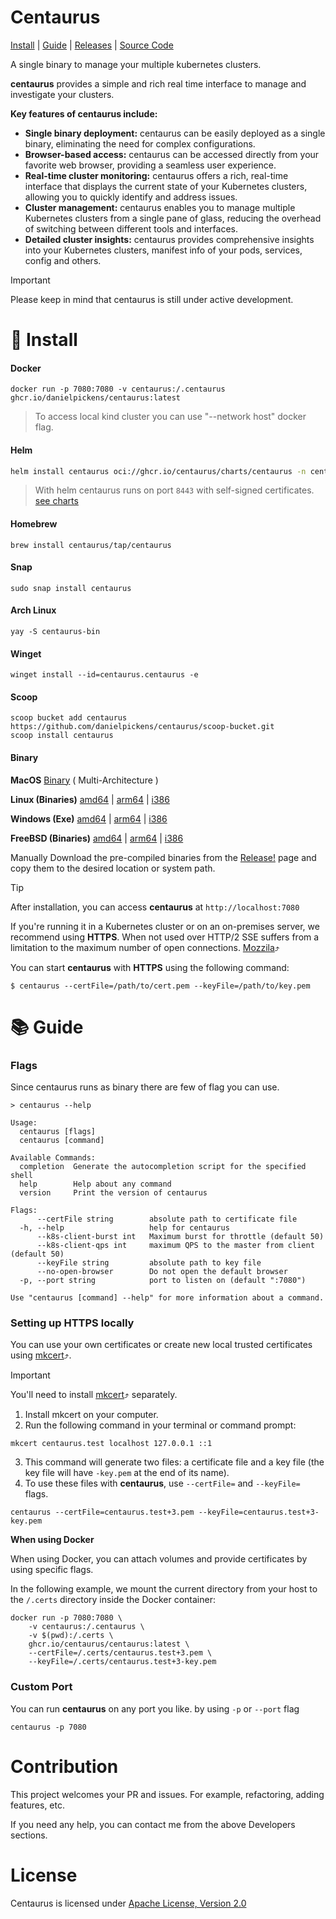 # Centaurus

[Install](https://github.com/centaurus/centaurus?tab=readme-ov-file#battery-install)
| [Guide](https://github.com/centaurus/centaurus?tab=readme-ov-file#books-guide)
| [Releases](https://github.com/danielpickens/centaurusreleases)
| [Source Code](https://github.com/centaurus/centaurus)

A single binary to manage your multiple kubernetes clusters.

**centaurus** provides a simple and rich real time interface to manage and investigate your clusters.


**Key features of centaurus include:**

* **Single binary deployment:** centaurus can be easily deployed as a single binary, eliminating the need for complex configurations.
* **Browser-based access:** centaurus can be accessed directly from your favorite web browser, providing a seamless user experience.
* **Real-time cluster monitoring:** centaurus offers a rich, real-time interface that displays the current state of your Kubernetes clusters, allowing you to quickly identify and address issues.
* **Cluster management:** centaurus enables you to manage multiple Kubernetes clusters from a single pane of glass, reducing the overhead of switching between different tools and interfaces.
* **Detailed cluster insights:** centaurus provides comprehensive insights into your Kubernetes clusters, manifest info of your pods, services, config and others.


> [!Important]
> Please keep in mind that centaurus is still under active development.

# :battery: Install

#### Docker

```shell
docker run -p 7080:7080 -v centaurus:/.centaurus ghcr.io/danielpickens/centaurus:latest
```

> To access local kind cluster you can use "--network host" docker flag.

#### Helm

```bash
helm install centaurus oci://ghcr.io/centaurus/charts/centaurus -n centaurus-system --create-namespace
```

> With helm centaurus runs on port `8443` with self-signed certificates. [see charts](https://github.com/danielpickens/centaurustree/main/charts/centaurus)

#### Homebrew

```shell
brew install centaurus/tap/centaurus
```

#### Snap

```shell
sudo snap install centaurus
```

#### Arch Linux

```shell
yay -S centaurus-bin
```

#### Winget 

```shell
winget install --id=centaurus.centaurus -e
```

#### Scoop

```shell
scoop bucket add centaurus https://github.com/danielpickens/centaurus/scoop-bucket.git
scoop install centaurus
```

#### Binary

**MacOS**
[Binary](https://github.com/danielpickens/centaurusreleases/latest/download/centaurus_Darwin_all.tar.gz) ( Multi-Architecture )

**Linux (Binaries)**
[amd64](https://github.com/danielpickens/centaurusreleases/latest/download/centaurus_Linux_x86_64.tar.gz) | [arm64](https://github.com/danielpickens/centaurusreleases/latest/download/centaurus_Linux_arm64.tar.gz) | [i386](https://github.com/danielpickens/centaurusreleases/latest/download/centaurus_Linux_i386.tar.gz)

**Windows (Exe)**
[amd64](https://github.com/danielpickens/centaurusreleases/latest/download/centaurus_Windows_x86_64.zip) | [arm64](https://github.com/danielpickens/centaurusreleases/latest/download/centaurus_Windows_arm64.zip) | [i386](https://github.com/danielpickens/centaurusreleases/latest/download/centaurus_Windows_i386.zip)

**FreeBSD (Binaries)**
[amd64](https://github.com/danielpickens/centaurusreleases/latest/download/centaurus_Freebsd_x86_64.tar.gz) | [arm64](https://github.com/danielpickens/centaurusreleases/latest/download/centaurus_Freebsd_arm64.tar.gz) | [i386](https://github.com/danielpickens/centaurusreleases/latest/download/centaurus_Freebsd_i386.tar.gz)

Manually
Download the pre-compiled binaries from the [Release!](https://github.com/danielpickens/centaurusreleases) page and copy them to the desired location or system path.

> [!TIP] 
> After installation, you can access **centaurus** at `http://localhost:7080`
>
>  If you're running it in a Kubernetes cluster or on an on-premises server, we recommend using **HTTPS**.
>  When not used over HTTP/2 SSE suffers from a limitation to the maximum number of open connections. [Mozzila](https://developer.mozilla.org/en-US/docs/Web/API/EventSource)⤴
>
>  You can start **centaurus** with **HTTPS** using the following command:
>
> ```
> $ centaurus --certFile=/path/to/cert.pem --keyFile=/path/to/key.pem
> ```

# :books: Guide

### Flags

Since centaurus runs as binary there are few of flag you can use.

```shell
> centaurus --help

Usage:
  centaurus [flags]
  centaurus [command]

Available Commands:
  completion  Generate the autocompletion script for the specified shell
  help        Help about any command
  version     Print the version of centaurus

Flags:
      --certFile string        absolute path to certificate file
  -h, --help                   help for centaurus
      --k8s-client-burst int   Maximum burst for throttle (default 50)
      --k8s-client-qps int     maximum QPS to the master from client (default 50)
      --keyFile string         absolute path to key file
      --no-open-browser        Do not open the default browser
  -p, --port string            port to listen on (default ":7080")

Use "centaurus [command] --help" for more information about a command.
```

### Setting up HTTPS locally

You can use your own certificates or create new local trusted certificates using [mkcert](https://github.com/FiloSottile/mkcert)⤴.

> [!Important]
> You'll need to install [mkcert](https://github.com/FiloSottile/mkcert)⤴ separately.

1. Install mkcert on your computer.
2. Run the following command in your terminal or command prompt:

`mkcert centaurus.test localhost 127.0.0.1 ::1`

3. This command will generate two files: a certificate file and a key file (the key file will have `-key.pem` at the end of its name).
4. To use these files with **centaurus**, use `--certFile=` and `--keyFile=` flags.

```shell
centaurus --certFile=centaurus.test+3.pem --keyFile=centaurus.test+3-key.pem
```

**When using Docker**

When using Docker, you can attach volumes and provide certificates by using specific flags. 

In the following example, we mount the current directory from your host to the `/.certs` directory inside the Docker container:

```shell
docker run -p 7080:7080 \
    -v centaurus:/.centaurus \
    -v $(pwd):/.certs \
    ghcr.io/centaurus/centaurus:latest \
    --certFile=/.certs/centaurus.test+3.pem \
    --keyFile=/.certs/centaurus.test+3-key.pem
```

### Custom Port

You can run **centaurus** on any port you like. by using `-p` or `--port` flag

```shell
centaurus -p 7080
```

# Contribution

This project welcomes your PR and issues. For example, refactoring, adding features, etc.

If you need any help, you can contact me from the above Developers sections.



# License

Centaurus is licensed under [Apache License, Version 2.0](./LICENSE)
